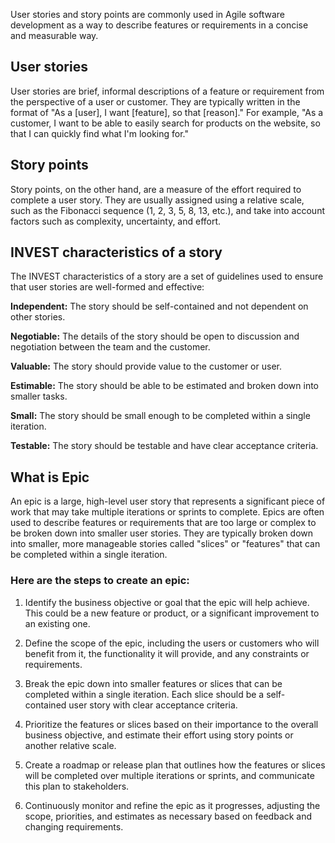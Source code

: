 
User stories and story points are commonly used in Agile software development as a way to describe features or requirements in a concise and measurable way.

## User stories
User stories are brief, informal descriptions of a feature or requirement from the perspective of a user or customer. They are typically written in the format of "As a [user], I want [feature], so that [reason]." For example, "As a customer, I want to be able to easily search for products on the website, so that I can quickly find what I'm looking for."

## Story points
Story points, on the other hand, are a measure of the effort required to complete a user story. They are usually assigned using a relative scale, such as the Fibonacci sequence (1, 2, 3, 5, 8, 13, etc.), and take into account factors such as complexity, uncertainty, and effort.

## INVEST characteristics of a story
The INVEST characteristics of a story are a set of guidelines used to ensure that user stories are well-formed and effective:

**Independent:** The story should be self-contained and not dependent on other stories.

**Negotiable:** The details of the story should be open to discussion and negotiation between the team and the customer.

**Valuable:** The story should provide value to the customer or user.

**Estimable:** The story should be able to be estimated and broken down into smaller tasks.

**Small:** The story should be small enough to be completed within a single iteration.

**Testable:** The story should be testable and have clear acceptance criteria.

## What is Epic
An epic is a large, high-level user story that represents a significant piece of work that may take multiple iterations or sprints to complete. Epics are often used to describe features or requirements that are too large or complex to be broken down into smaller user stories. They are typically broken down into smaller, more manageable stories called "slices" or "features" that can be completed within a single iteration.

### Here are the steps to create an epic:

1. Identify the business objective or goal that the epic will help achieve. This could be a new feature or product, or a significant improvement to an existing one.

2. Define the scope of the epic, including the users or customers who will benefit from it, the functionality it will provide, and any constraints or requirements.

3. Break the epic down into smaller features or slices that can be completed within a single iteration. Each slice should be a self-contained user story with clear acceptance criteria.

4. Prioritize the features or slices based on their importance to the overall business objective, and estimate their effort using story points or another relative scale.

5. Create a roadmap or release plan that outlines how the features or slices will be completed over multiple iterations or sprints, and communicate this plan to stakeholders.

6. Continuously monitor and refine the epic as it progresses, adjusting the scope, priorities, and estimates as necessary based on feedback and changing requirements. 
